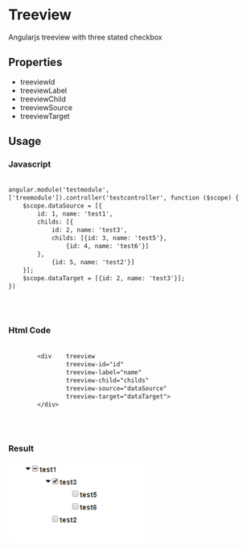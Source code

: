 <html ng-app="testmodule">
<head lang="en">
    <meta charset="UTF-8">
    <title></title>
    <link rel="stylesheet" href="src/main/webapp/css/bootstrap.css">
    <link href="src/main/webapp/css/bootstrap-theme.css">
    <script type="text/javascript" src="src/main/webapp/js/jquery-2.1.1.js"></script>
    <script type="text/javascript" src="src/main/webapp/js/bootstrap.js"></script>
    <script type="text/javascript" src="src/main/webapp/js/angular.js"></script>
    <script type="text/javascript" src="src/main/webapp/js/tree.js"></script>
    <script type="text/javascript" src="src/main/webapp/js/testmodule.js"></script>
    <link rel="stylesheet" href="src/main/webapp/css/treeview.css">
</head>
<body ng-controller="testcontroller">
<h1>Treeview</h1>

<span>Angularjs treeview with three stated checkbox</span>

<h2>Properties</h2>
<ul>
    <li>treeviewId</li>
    <li>treeviewLabel</li>
    <li>treeviewChild</li>
    <li>treeviewSource</li>
    <li>treeviewTarget</li>

</ul>
<h2>Usage</h2>
<h3>Javascript</h3>
<pre>
    <code>
angular.module('testmodule', ['treemodule']).controller('testcontroller', function ($scope) {
    $scope.dataSource = [{
        id: 1, name: 'test1',
        childs: [{
            id: 2, name: 'test3',
            childs: [{id: 3, name: 'test5'},
                {id: 4, name: 'test6'}]
        },
            {id: 5, name: 'test2'}]
    }];
    $scope.dataTarget = [{id: 2, name: 'test3'}];
})
    </code>
</pre>

<br/>
<h3>Html Code</h3>
<pre>
    <code>
        &lt;div    treeview
                treeview-id="id"
                treeview-label="name"
                treeview-child="childs"
                treeview-source="dataSource"
                treeview-target="dataTarget"&gt;
        &lt;/div&gt;
    </code>
</pre>
<br/>
<h3>Result</h3>
<img src="result.png"/>
</body>
</html>